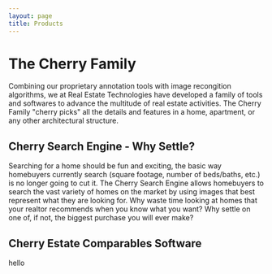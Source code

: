 ```yaml
---
layout: page
title: Products
---
```


#  The Cherry Family 

Combining our proprietary annotation tools with image recongition algorithms, we at Real Estate Technologies have developed a family of tools and softwares to advance the multitude of real estate activities. The Cherry Family "cherry picks" all the details and features in a home, apartment, or any other architectural structure. 

## Cherry Search Engine - Why Settle? 

Searching for a home should be fun and exciting, the basic way homebuyers currently search (square footage, number of beds/baths, etc.) is no longer going to cut it. The Cherry Search Engine allows homebuyers to search the vast variety of homes on the market by using images that best represent what they are looking for. Why waste time looking at homes that your realtor recommends when you know what you want? Why settle on one of, if not, the biggest purchase you will ever make? 

## Cherry Estate Comparables Software

hello

